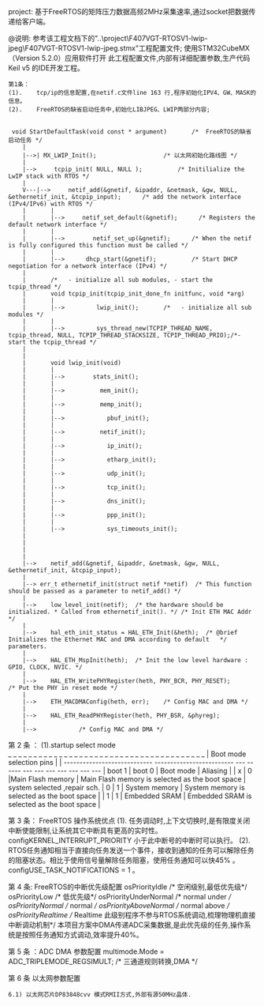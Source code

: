 
project: 基于FreeRTOS的矩阵压力数据高频2MHz采集速率,通过socket把数据传递给客户端。

@说明: 
	参考该工程文档下的"..\project\F407VGT-RTOSV1-lwip-jpeg\F407VGT-RTOSV1-lwip-jpeg.stmx"工程配置文件;
	使用STM32CubeMX（Version 5.2.0）应用软件打开 此工程配置文件,内部有详细配置参数,生产代码Keil v5 的IDE开发工程。

	第1条：
	(1). 	tcp/ip的信息配置,在netif.c文件line 163 行,程序初始化IPV4、GW、MASK的信息。
	(2).	FreeRTOS的缺省启动任务中,初始化LIBJPEG、LWIP两部分内容;
				
				
	 void StartDefaultTask(void const * argument)   	/*	FreeRTOS的缺省启动任务 */
		|	
		|-->| MX_LWIP_Init();					/* 以太网初始化路线图 */
		|
		|-->	 tcpip_init( NULL, NULL );			/* Initilialize the LwIP stack with RTOS */
		|
	    V---|-->	 netif_add(&gnetif, &ipaddr, &netmask, &gw, NULL, &ethernetif_init, &tcpip_input);		/* add the network interface (IPv4/IPv6) with RTOS */
		|		|
		|		|-->	 netif_set_default(&gnetif);	  /* Registers the default network interface */
		|		|
		|		|-->		netif_set_up(&gnetif);		/* When the netif is fully configured this function must be called */
		|		|
		|		|-->	  dhcp_start(&gnetif);			/* Start DHCP negotiation for a network interface (IPv4) */
		|		
		|		/*   - initialize all sub modules, - start the tcpip_thread */
		|		void tcpip_init(tcpip_init_done_fn initfunc, void *arg)
		|		|
		|		|-->		 lwip_init();		/*   - initialize all sub modules */
		|		|
		|		|-->		 sys_thread_new(TCPIP_THREAD_NAME, tcpip_thread, NULL, TCPIP_THREAD_STACKSIZE, TCPIP_THREAD_PRIO);/*- start the tcpip_thread */
		|		
		|		
		|		void lwip_init(void)
		|		|
		|		|-->	  	stats_init();
		|		|
		|		|-->		  mem_init();
		|		|
		|		|-->		  memp_init();
		|		|
		|		|-->			pbuf_init();
		|		|
		|		|-->		  netif_init();
		|		|
		|		|-->			ip_init();
		|		|
		|		|-->			etharp_init();
		|		|
		|		|-->			udp_init();
		|		|
		|		|-->			tcp_init();
		|		|
		|		|-->			dns_init();
		|		|
		|		|-->			ppp_init();
		|		|
		|		|-->			sys_timeouts_init();
		|		
		|		
		|		
		|		
		|-->	netif_add(&gnetif, &ipaddr, &netmask, &gw, NULL, &ethernetif_init, &tcpip_input);
		|
		|--> err_t ethernetif_init(struct netif *netif)  /* This function should be passed as a parameter to netif_add() */
		|							
		|-->	low_level_init(netif);	/* the hardware should be initialized. * Called from ethernetif_init().	*/ /* Init ETH MAC Addr */
		|					
		|-->	hal_eth_init_status = HAL_ETH_Init(&heth);  /* @brief  Initializes the Ethernet MAC and DMA according to default   */         parameters.
		|				
		|-->	HAL_ETH_MspInit(heth);	/* Init the low level hardware : GPIO, CLOCK, NVIC. */
		|
		|-->	HAL_ETH_WritePHYRegister(heth, PHY_BCR, PHY_RESET);		  /* Put the PHY in reset mode */
		|
		|-->	ETH_MACDMAConfig(heth, err);    /* Config MAC and DMA */
		|
		|-->	HAL_ETH_ReadPHYRegister(heth, PHY_BSR, &phyreg);
		|
		|-->	        /* Config MAC and DMA */

第 2 条 ：
		(1).startup select mode 	
		_ _ _ _ _ _ _ _ _ _ _ _ _ _ _ _  _  _  _  _  _  _  _  _  _  _  _ _ _  _  _  _  _  _  _  _  _  _ _ 
		| Boot mode selection pins  |									                          |
		---------------------------- -------------------------	---	------	---	---	---	---	---	---	---	
		| boot 1 			| boot	0			|  Boot mode       |     Aliasing    			|
                |   x				|		0		|Main Flash memory |  Main Flash memory is selected as the boot space	|	system selected ,repair sch. 
		|   0         |   1         |	System memory  	 |	System memory is selected as the boot space     |
		|   1         |   1         | Embedded SRAM    |  Embedded SRAM is selected as the boot space     |
		
第 3 条：
FreeRTOS 操作系统优点
(1).	任务调动时,上下文切换时,是有限度关闭中断使能限制,让系统其它中断具有更高的实时性。configKERNEL_INTERRUPT_PRIORITY 小于此中断号的中断时可以执行。
(2).  RTOS任务通知相当于直接向任务发送一个事件，接收到通知的任务可以解除任务的阻塞状态。相比于使用信号量解除任务阻塞，使用任务通知可以快45% 。configUSE_TASK_NOTIFICATIONS = 1 。
			
第 4 条: FreeRTOS的中断优先级配置
	osPriorityIdle					/* 空闲级别,最低优先级*/			
	osPriorityLow						/* 低优先级*/
	osPriorityUnderNormal		/* normal under */
	osPriorityNormal        /* normal */
	osPriorityAboveNormal		/* normal above */	
	osPriorityRealtime      /* Realtime 此级别程序不参与RTOS系统调动,梳理物理机直接中断调动机制*/
	本项目方案中DMA传递ADC采集数据,是此优先级的任务,操作系统是按照任务通知方式调动,效率提升40%。
				
第 5 条	：ADC DMA 参数配置
	 multimode.Mode = ADC_TRIPLEMODE_REGSIMULT;  /* 三通道规则转换,DMA   */
			
第 6 条 以太网参数配置
				
	6.1) 以太网芯片DP83848cvv 模式RMII方式,外部有源50MHz晶体.
				
